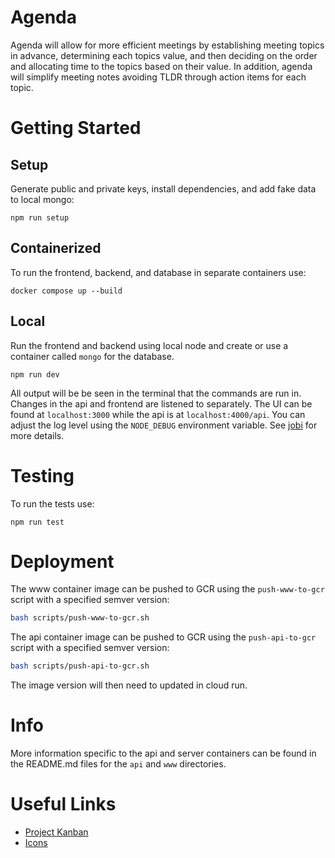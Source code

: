 # Agenda

Agenda will allow for more efficient meetings by establishing meeting topics in advance, determining each topics value, and then deciding on the order and allocating time to the topics based on their value. In addition, agenda will simplify meeting notes avoiding TLDR through action items for each topic.

# Getting Started

## Setup

Generate public and private keys, install dependencies, and add fake data to
local mongo:

```
npm run setup
```

## Containerized

To run the frontend, backend, and database in separate containers use:

```
docker compose up --build
```

## Local

Run the frontend and backend using local node and create or use a container
called `mongo` for the database.

```
npm run dev
```

All output will be be seen in the terminal that the commands are run in.
Changes in the api and frontend are listened to separately. The UI can be found
at `localhost:3000` while the api is at `localhost:4000/api`. You can adjust the
log level using the `NODE_DEBUG` environment variable. See 
[jobi](https://github.com/StarryInternet/jobi) for more details.

# Testing

To run the tests use:

```
npm run test
```

# Deployment

The www container image can be pushed to GCR using the `push-www-to-gcr` script
with a specified semver version:

```bash
bash scripts/push-www-to-gcr.sh
```

The api container image can be pushed to GCR using the `push-api-to-gcr` script
with a specified semver version:

```bash
bash scripts/push-api-to-gcr.sh
```

The image version will then need to updated in cloud run.

# Info

More information specific to the api and server containers can be found in the README.md files for the `api` and `www` directories.

# Useful Links

- [Project Kanban](https://thomashudsonnotes.notion.site/a1f3e7cd3bf74c62b06dbda78b2c9c7c?v=43d3f2b9730045f691cd254967c6949d)
- [Icons](https://v4.mui.com/components/material-icons/)

